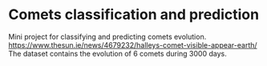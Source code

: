 # Comets classification and prediction
Mini project for classifying and predicting comets evolution.
https://www.thesun.ie/news/4679232/halleys-comet-visible-appear-earth/
The dataset contains the evolution of 6 comets during 3000 days. 

